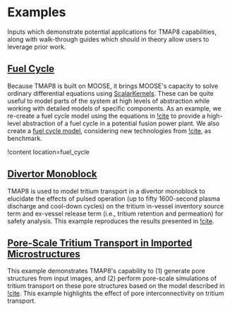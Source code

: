 # Examples

Inputs which demonstrate potential applications for TMAP8 capabilities,
along with walk-through guides which should in theory allow users to
leverage prior work.

## [Fuel Cycle](examples/fuel_cycle/index.md)

Because TMAP8 is built on MOOSE, it brings MOOSE's capacity to solve ordinary differential
equations using [ScalarKernels](syntax/ScalarKernels/index.md). These can be quite useful to
model parts of the system at high levels of abstraction while working with detailed
models of specific components. As an example, we re-create a fuel cycle model using the
equations in [!cite](Abdou2021) to provide a high-level abstraction of a fuel cycle in a potential
fusion power plant. We also create a [fuel cycle model](verification_and_validation/fuel_cycle_benchmarking.md), considering new technologies from [!cite](meschini2023modeling), as benchmark.

!content location=fuel_cycle


## [Divertor Monoblock](examples/divertor_monoblock/index.md)

TMAP8 is used to model tritium transport in a divertor monoblock to elucidate the effects of pulsed operation (up to fifty 1600-second plasma discharge and cool-down cycles) on the tritium in-vessel inventory source term and ex-vessel release term (i.e., tritium retention and permeation) for safety analysis. This example reproduces the results presented in [!cite](Shimada2024114438).


## [Pore-Scale Tritium Transport in Imported Microstructures](examples/pore_scale_transport/index.md)

This example demonstrates TMAP8's capability to (1) generate pore structures from input images,
and (2) perform pore-scale simulations of tritium transport on these pore structures based on the model described in [!cite](Simon2022).
This example highlights the effect of pore interconnectivity on tritium transport.
